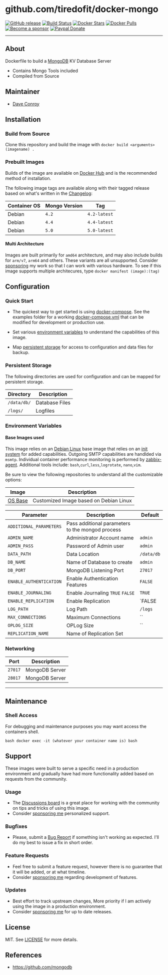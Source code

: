 # github.com/tiredofit/docker-mongo

[![GitHub release](https://img.shields.io/github/v/tag/tiredofit/docker-mongo?style=flat-square)](https://github.com/tiredofit/docker-mongo/releases/latest)
[![Build Status](https://img.shields.io/github/workflow/status/tiredofit/docker-mongo/build?style=flat-square)](https://github.com/tiredofit/docker-mongo/actions?query=workflow%3Abuild)
[![Docker Stars](https://img.shields.io/docker/stars/tiredofit/mongodb.svg?style=flat-square&logo=docker)](https://hub.docker.com/r/tiredofit/mongodb/)
[![Docker Pulls](https://img.shields.io/docker/pulls/tiredofit/mongodb.svg?style=flat-square&logo=docker)](https://hub.docker.com/r/tiredofit/mongodb/)
[![Become a sponsor](https://img.shields.io/badge/sponsor-tiredofit-181717.svg?logo=github&style=flat-square)](https://github.com/sponsors/tiredofit)
[![Paypal Donate](https://img.shields.io/badge/donate-paypal-00457c.svg?logo=paypal&style=flat-square)](https://www.paypal.me/tiredofit)

* * *

## About

Dockerfile to build a [MongoDB](https://github.com/mongodbserver/mongodb) KV Database Server

* Contains Mongo Tools included
* Compiled from Source

## Maintainer

- [Dave Conroy](https://github.com/tiredofit/)

## Installation

### Build from Source
Clone this repository and build the image with `docker build <arguments> (imagename) .`

### Prebuilt Images
Builds of the image are available on [Docker Hub](https://hub.docker.com/r/tiredofit/mongodb) and is the recommended method of installation.

The following image tags are available along with their tagged release based on what's written in the [Changelog](CHANGELOG.md):

| Container OS | Mongo Version | Tag          |
| ------------ | ------------- | ------------ |
| Debian       | `4.2`         | `4.2-latest` |
| Debian       | `4.4`         | `4.4-latest` |
| Debian       | `5.0`         | `5.0-latest` |

#### Multi Architecture
Images are built primarily for `amd64` architecture, and may also include builds for `arm/v7`, `arm64` and others. These variants are all unsupported. Consider [sponsoring](https://github.com/sponsors/tiredofit) my work so that I can work with various hardware. To see if this image supports multiple architecures, type `docker manifest (image):(tag)`

## Configuration

### Quick Start

* The quickest way to get started is using [docker-compose](https://docs.docker.com/compose/). See the examples folder for a working
[docker-compose.yml](examples/docker-compose.yml) that can be modified for development or production use.

* Set various [environment variables](#environment-variables) to understand the capabilities of this image.
* Map [persistent storage](#data-volumes) for access to configuration and data files for backup.

### Persistent Storage

The following directories are used for configuration and can be mapped for persistent storage.

| Directory   | Description    |
| ----------- | -------------- |
| `/data/db/` | Database Files |
| `/logs/`    | Logfiles       |

### Environment Variables

#### Base Images used

This image relies on an [Debian Linux](https://hub.docker.com/r/tiredofit/debian) base image that relies on an [init system](https://github.com/just-containers/s6-overlay) for added capabilities. Outgoing SMTP capabilities are handlded via `msmtp`. Individual container performance monitoring is performed by [zabbix-agent](https://zabbix.org). Additional tools include: `bash`,`curl`,`less`,`logrotate`, `nano`,`vim`.

Be sure to view the following repositories to understand all the customizable options:

| Image                                                  | Description                            |
| ------------------------------------------------------ | -------------------------------------- |
| [OS Base](https://github.com/tiredofit/docker-debian/) | Customized Image based on Debian Linux |

| Parameter               | Description                                      | Default    |
| ----------------------- | ------------------------------------------------ | ---------- |
| `ADDITIONAL_PARAMETERS` | Pass additional parameters to the mongod process |            |
| `ADMIN_NAME`            | Administrator Account name                       | `admin`    |
| `ADMIN_PASS`            | Password of Admin user                           | `admin`    |
| `DATA_PATH`             | Data Location                                    | `/data/db` |
| `DB_NAME`               | Name of Database to create                       | `admin`    |
| `DB_PORT`               | MongoDB Listening Port                           | `27017`    |
| `ENABLE_AUTHENTICATION` | Enable Authentication Features                   | `FALSE`    |
| `ENABLE_JOURNALING`     | Enable Journaling `TRUE` `FALSE`                 | `TRUE`     |
| `ENABLE_REPLICATION`    | Enable Replication                               | `FALSE     |
| `LOG_PATH`              | Log Path                                         | `/logs`    |
| `MAX_CONNECTIONS`       | Maximum Connections                              | ``         |
| `OPLOG_SIZE`            | OPLog Size                                       | ``         |
| `REPLICATION_NAME`      | Name of Replication Set                          |            |


### Networking
| Port    | Description    |
| ------- | -------------- |
| `27017` | MongoDB Server |
| `28017` | MongoDB Server |

* * *
## Maintenance

### Shell Access

For debugging and maintenance purposes you may want access the containers shell.

``bash
docker exec -it (whatever your container name is) bash
``
## Support

These images were built to serve a specific need in a production environment and gradually have had more functionality added based on requests from the community.
### Usage
- The [Discussions board](../../discussions) is a great place for working with the community on tips and tricks of using this image.
- Consider [sponsoring me](https://github.com/sponsors/tiredofit) personalized support.
### Bugfixes
- Please, submit a [Bug Report](issues/new) if something isn't working as expected. I'll do my best to issue a fix in short order.

### Feature Requests
- Feel free to submit a feature request, however there is no guarantee that it will be added, or at what timeline.
- Consider [sponsoring me](https://github.com/sponsors/tiredofit) regarding development of features.

### Updates
- Best effort to track upstream changes, More priority if I am actively using the image in a production environment.
- Consider [sponsoring me](https://github.com/sponsors/tiredofit) for up to date releases.

## License
MIT. See [LICENSE](LICENSE) for more details.

## References

* https://github.com/mongodb


